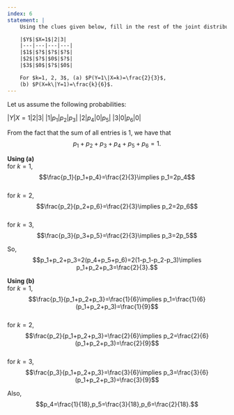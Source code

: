 ```yaml
---
index: 6
statement: |
    Using the clues given below, fill in the rest of the joint distribution. There is only one answer:

    |$Y$|$X=1$|2|3|
    |---|---|---|---|
    |$1$|$?$|$?$|$?$|
    |$2$|$?$|$0$|$?$|
    |$3$|$0$|$?$|$0$|

    For $k=1, 2, 3$, (a) $P(Y=1\|X=k)=\frac{2}{3}$, 
    (b) $P(X=k\|Y=1)=\frac{k}{6}$.
---
```

Let us assume the following probabilities:

 |$Y$|$X=1$|2|3|
 |$1$|$p_1$|$p_2$|$p_3$|
 |$2$|$p_4$|$0$|$p_5$|
 |$3$|$0$|$p_6$|$0$|
 
 From the fact that the sum of all entries is $1$, we have that 
 $$p_1+p_2+p_3+p_4+p_5+p_6=1.$$
 
 **Using (a)**   
 for $k=1$, $$\frac{p_1}{p_1+p_4}=\frac{2}{3}\implies p_1=2p_4$$  
 for $k=2$, $$\frac{p_2}{p_2+p_6}=\frac{2}{3}\implies p_2=2p_6$$  
 for $k=3$, $$\frac{p_3}{p_3+p_5}=\frac{2}{3}\implies p_3=2p_5$$  

So, 
$$p_1+p_2+p_3=2(p_4+p_5+p_6)=2(1-p_1-p_2-p_3)\implies p_1+p_2+p_3=\frac{2}{3}.$$

 **Using (b)**   
 for $k=1$, $$\frac{p_1}{p_1+p_2+p_3}=\frac{1}{6}\implies p_1=\frac{1}{6}(p_1+p_2+p_3)=\frac{1}{9}$$  
 for $k=2$, $$\frac{p_2}{p_1+p_2+p_3}=\frac{2}{6}\implies p_2=\frac{2}{6}(p_1+p_2+p_3)=\frac{2}{9}$$  
 for $k=3$, $$\frac{p_3}{p_1+p_2+p_3}=\frac{3}{6}\implies p_3=\frac{3}{6}(p_1+p_2+p_3)=\frac{3}{9}$$  
 
 Also, $$p_4=\frac{1}{18},p_5=\frac{3}{18},p_6=\frac{2}{18}.$$
 
